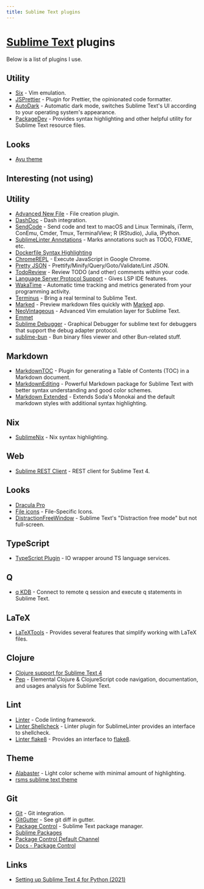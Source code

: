 ```yaml
---
title: Sublime Text plugins
---
```


# [Sublime Text](https://www.sublimetext.com) plugins

Below is a list of plugins I use.

## Utility

- [Six](https://github.com/guillermooo/Six) - Vim emulation.
- [JSPrettier](https://github.com/jonlabelle/SublimeJsPrettier) - Plugin for Prettier, the opinionated code formatter.
- [AutoDark](https://github.com/jrappen/sublime-auto-dark) - Automatic dark mode, switches Sublime Text's UI according to your operating system's appearance.
- [PackageDev](https://github.com/SublimeText/PackageDev) - Provides syntax highlighting and other helpful utility for Sublime Text resource files.

## Looks

- [Ayu theme](https://github.com/dempfi/ayu)

## Interesting (not using)

## Utility

- [Advanced New File](https://github.com/skuroda/Sublime-AdvancedNewFile) - File creation plugin.
- [DashDoc](https://github.com/farcaller/DashDoc) - Dash integration.
- [SendCode](https://github.com/randy3k/SendCode) - Send code and text to macOS and Linux Terminals, iTerm, ConEmu, Cmder, Tmux, TerminalView; R (RStudio), Julia, IPython.
- [SublimeLinter Annotations](https://github.com/SublimeLinter/SublimeLinter-annotations) - Marks annotations such as TODO, FIXME, etc.
- [Dockerfile Syntax Highlighting](https://github.com/asbjornenge/Docker.tmbundle)
- [ChromeREPL](https://github.com/acarabott/ChromeREPL) - Execute JavaScript in Google Chrome.
- [Pretty JSON](https://github.com/dzhibas/SublimePrettyJson) - Prettify/Minify/Query/Goto/Validate/Lint JSON.
- [TodoReview](https://github.com/jonathandelgado/SublimeTodoReview) - Review TODO (and other) comments within your code.
- [Language Server Protocol Support](https://github.com/tomv564/LSP) - Gives LSP IDE features.
- [WakaTime](https://wakatime.com/sublime-text) - Automatic time tracking and metrics generated from your programming activity.
- [Terminus](https://github.com/randy3k/Terminus) - Bring a real terminal to Sublime Text.
- [Marked](https://github.com/icio/sublime-text-marked) - Preview markdown files quickly with [Marked](http://marked2app.com) app.
- [NeoVintageous](https://github.com/NeoVintageous/NeoVintageous) - Advanced Vim emulation layer for Sublime Text.
- [Emmet](https://github.com/emmetio/sublime-text-plugin)
- [Sublime Debugger](https://github.com/daveleroy/sublime_debugger) - Graphical Debugger for sublime text for debuggers that support the debug adapter protocol.
- [sublime-bun](https://github.com/alexkuz/sublime-bun) - Bun binary files viewer and other Bun-related stuff.

## Markdown

- [MarkdownTOC](https://github.com/naokazuterada/MarkdownTOC) - Plugin for generating a Table of Contents (TOC) in a Markdown document.
- [MarkdownEditing](https://github.com/SublimeText-Markdown/MarkdownEditing) - Powerful Markdown package for Sublime Text with better syntax understanding and good color schemes.
- [Markdown Extended](https://github.com/jonschlinkert/sublime-markdown-extended) - Extends Soda's Monokai and the default markdown styles with additional syntax highlighting.

## Nix

- [SublimeNix](https://github.com/wmertens/sublime-nix) - Nix syntax highlighting.

## Web

- [Sublime REST Client](https://github.com/yeraydiazdiaz/sublime-rest-client) - REST client for Sublime Text 4.

## Looks

- [Dracula Pro](https://draculatheme.com/pro/)
- [File icons](https://github.com/ihodev/a-file-icon) - File-Specific Icons.
- [DistractionFreeWindow](https://github.com/aziz/DistractionFreeWindow) - Sublime Text's "Distraction free mode" but not full-screen.

## TypeScript

- [TypeScript Plugin](https://github.com/Microsoft/TypeScript-Sublime-Plugin) - IO wrapper around TS language services.

## Q

- [q KDB](https://github.com/komsit37/sublime-q) - Connect to remote q session and execute q statements in Sublime Text.

## LaTeX

- [LaTeXTools](https://github.com/SublimeText/LaTeXTools) - Provides several features that simplify working with LaTeX files.

## Clojure

- [Clojure support for Sublime Text 4](https://github.com/tonsky/sublime-clojure)
- [Pep](https://github.com/pedrorgirardi/Pep) - Elemental Clojure & ClojureScript code navigation, documentation, and usages analysis for Sublime Text.

## Lint

- [Linter](https://github.com/SublimeLinter/SublimeLinter) - Code linting framework.
- [Linter Shellcheck](https://github.com/SublimeLinter/SublimeLinter-shellcheck) - Linter plugin for SublimeLinter provides an interface to shellcheck.
- [Linter flake8](https://github.com/SublimeLinter/SublimeLinter-flake8) - Provides an interface to [flake8](http://flake8.readthedocs.org/en/latest/).

## Theme

- [Alabaster](https://github.com/tonsky/sublime-scheme-alabaster) - Light color scheme with minimal amount of highlighting.
- [rsms sublime text theme](https://github.com/rsms/sublime-theme)

## Git

- [Git](https://github.com/kemayo/sublime-text-git) - Git integration.
- [GitGutter](https://github.com/jisaacks/GitGutter) - See git diff in gutter.
- [Package Control](https://packagecontrol.io/) - Sublime Text package manager.
- [Sublime Packages](https://github.com/sublimehq/Packages)
- [Package Control Default Channel](https://github.com/wbond/package_control_channel)
- [Docs - Package Control](https://packagecontrol.io/docs#Package_Developers)

## Links

- [Setting up Sublime Text 4 for Python (2021)](https://yeray.dev/python/setting-up-sublime-text-4-for-python)
